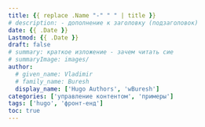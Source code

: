 ```yaml
---
title: {{ replace .Name "-" " " | title }}
# description: - дополнение к заголовку (подзаголовок)
date: {{ .Date }}
Lastmod: {{ .Date }}
draft: false
# summary: краткое изложение - зачем читать сие
# summaryImage: images/
author:
  # given_name: Vladimir
  # family_name: Buresh
  display_name: ['Hugo Authors', 'wBuresh']
categories: ['управление контентом', 'примеры']
tags: ['hugo', 'фронт-енд']
toc: true
---
```


